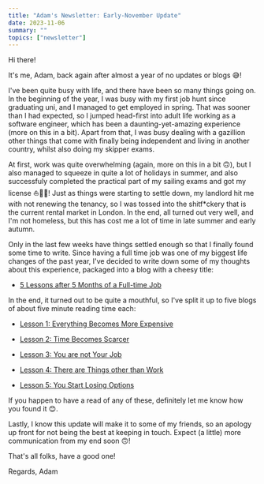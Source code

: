 ```yaml
---
title: "Adam's Newsletter: Early-November Update"
date: 2023-11-06
summary: ""
topics: ["newsletter"]
---
```


Hi there!

It's me, Adam, back again after almost a year of no updates or blogs 😅!

I've been quite busy with life, and there have been so many things going on. In the beginning of the year, I was busy with my first job hunt since graduating uni, and I managed to get employed in spring. That was sooner than I had expected, so I jumped head-first into adult life working as a software engineer, which has been a daunting-yet-amazing experience (more on this in a bit). Apart from that, I was busy dealing with a gazillion other things that come with finally being independent and living in another country, whilst also doing my skipper exams.

At first, work was quite overwhelming (again, more on this in a bit 🙃), but I also managed to squeeze in quite a lot of holidays in summer, and also successfuly completed the practical part of my sailing exams and got my license ⛵️🏴‍☠️! Just as things were starting to settle down, my landlord hit me with not renewing the tenancy, so I was tossed into the shitf*ckery that is the current rental market in London. In the end, all turned out very well, and I'm not homeless, but this has cost me a lot of time in late summer and early autumn.

Only in the last few weeks have things settled enough so that I finally found some time to write. Since having a full time job was one of my biggest life changes of the past year, I've decided to write down some of my thoughts about this experience, packaged into a blog with a cheesy title:

- [5 Lessons after 5 Months of a Full-time Job](/job)

 In the end, it turned out to be quite a mouthful, so I've split it up to five blogs of about five minute reading time each:

- [Lesson 1: Everything Becomes More Expensive](/expensive)

- [Lesson 2: Time Becomes Scarcer](/scarce)

- [Lesson 3: You are not Your Job](/notjob)

- [Lesson 4: There are Things other than Work](/notwork)

- [Lesson 5: You Start Losing Options](/options)

If you happen to have a read of any of these, definitely let me know how you found it 😊.

Lastly, I know this update will make it to some of my friends, so an apology up front for not being the best at keeping in touch. Expect (a little) more communication from my end soon 🙃!

That's all folks, have a good one!

Regards,
Adam
